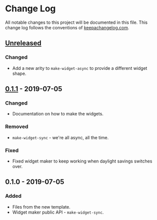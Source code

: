 # Change Log
All notable changes to this project will be documented in this file. This change log follows the conventions of [keepachangelog.com](http://keepachangelog.com/).

## [Unreleased]
### Changed
- Add a new arity to `make-widget-async` to provide a different widget shape.

## [0.1.1] - 2019-07-05
### Changed
- Documentation on how to make the widgets.

### Removed
- `make-widget-sync` - we're all async, all the time.

### Fixed
- Fixed widget maker to keep working when daylight savings switches over.

## 0.1.0 - 2019-07-05
### Added
- Files from the new template.
- Widget maker public API - `make-widget-sync`.

[Unreleased]: https://github.com/your-name/beautiful-string/compare/0.1.1...HEAD
[0.1.1]: https://github.com/your-name/beautiful-string/compare/0.1.0...0.1.1
